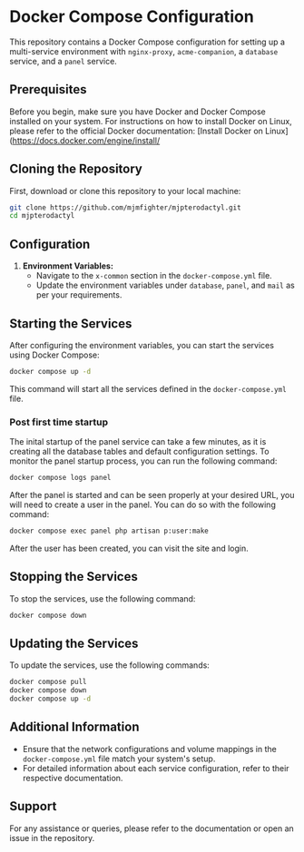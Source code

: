 
# Docker Compose Configuration

This repository contains a Docker Compose configuration for setting up a multi-service environment with `nginx-proxy`, `acme-companion`, a `database` service, and a `panel` service.

## Prerequisites

Before you begin, make sure you have Docker and Docker Compose installed on your system. For instructions on how to install Docker on Linux, please refer to the official Docker documentation: [Install Docker on Linux](https://docs.docker.com/engine/install/

## Cloning the Repository

First, download or clone this repository to your local machine:

```bash
git clone https://github.com/mjmfighter/mjpterodactyl.git
cd mjpterodactyl
```

## Configuration

1. **Environment Variables:** 
   - Navigate to the `x-common` section in the `docker-compose.yml` file.
   - Update the environment variables under `database`, `panel`, and `mail` as per your requirements.

## Starting the Services

After configuring the environment variables, you can start the services using Docker Compose:

```bash
docker compose up -d
```

This command will start all the services defined in the `docker-compose.yml` file.

### Post first time startup

The inital startup of the panel service can take a few minutes, as it is creating all the database tables and default configuration settings.  To monitor the panel startup process, you can run the following command:

```bash
docker compose logs panel
```

After the panel is started and can be seen properly at your desired URL, you will need to create a user in the panel.  You can do so with the following command:

```bash
docker compose exec panel php artisan p:user:make
```

After the user has been created, you can visit the site and login.

## Stopping the Services

To stop the services, use the following command:

```bash
docker compose down
```

## Updating the Services

To update the services, use the following commands:

```bash
docker compose pull
docker compose down
docker compose up -d
```

## Additional Information

- Ensure that the network configurations and volume mappings in the `docker-compose.yml` file match your system's setup.
- For detailed information about each service configuration, refer to their respective documentation.

## Support

For any assistance or queries, please refer to the documentation or open an issue in the repository.
